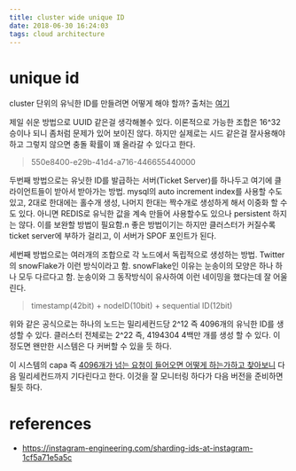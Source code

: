 ```yaml
---
title: cluster wide unique ID
date: 2018-06-30 16:24:03
tags: cloud architecture
---
```


# unique id

cluster 단위의 유닉한 ID를 만들려면 어떻게 해야 할까? 출처는 [여기](https://medium.com/@varuntayal/what-does-it-take-to-generate-cluster-wide-unique-ids-in-a-distributed-system-d505b9eaa46e)


제일 쉬운 방법으로 UUID 같은걸 생각해볼수 있다. 이론적으로 가능한 조합은 16^32 승이나 되니 좀처럼 문제가 있어 보이진 않다. 하지만 실제로는 시드 같은걸 잘사용해야 하고
그렇지 않으면 충돌 확률이 꽤 올라갈 수 있다고 한다.
> 550e8400-e29b-41d4-a716-446655440000

두번째 방법으로는 유닛한 ID를 발급하는 서버(Ticket Server)를 하나두고 여기에 클라이언트들이 받아서 받아가는 방법. mysql의 auto increment index를 사용할 수도 있고, 2대로 한대에는 홀수개 생성, 나머지 한대는 짝수개로 생성하게 해서 이중화 할 수도 있다. 아니면 REDIS로 유닉한 값을 계속 만들어 사용할수도 있으나 persistent 하지는 않다. 이를 보완할 방법이 필요함.n
좋은 방법이기는 하지만 클러스터가 커질수록 ticket server에 부하가 걸리고, 이 서버가 SPOF 포인트가 된다.

세번째 방법으로는 여러개의 조합으로 각 노드에서 독립적으로 생성하는 방법. Twitter의 snowFlake가 이런 방식이라고 함. snowFlake인 이유는 눈송이의 모양은 하나 하나 모두 다르다고 함. 눈송이와 그 동작방식이 유사하여 이런 네이밍을 했다는데 잘 어울린다.

> timestamp(42bit) + nodeID(10bit) + sequential ID(12bit)

위와 같은 공식으로는 하나의 노드는 밀리세컨드당 2^12 즉 4096개의 유닉한 ID를 생성할 수 있다. 클러스터 전체로는 2^22 즉, 4194304 4백만 개를 생성 할 수 있다. 이 정도면 왠만한 시스템은 다 커버할 수 있을 듯 하다.

이 시스템의 capa 즉 [4096개가 넘는 요청이 들어오면 어떻게 하는가하고 찾아보니](https://charsyam.wordpress.com/2012/12/26/%EC%9E%85-%EA%B0%9C%EB%B0%9C-global-unique-object-id-%EC%83%9D%EC%84%B1-%EB%B0%A9%EB%B2%95%EC%97%90-%EB%8C%80%ED%95%9C-%EC%A0%95%EB%A6%AC/) 다음 밀리세컨드까지 기다린다고 한다. 이것을 잘 모니터링 하다가 다음 버전을 준비하면 될듯 하다.

# references 

- https://instagram-engineering.com/sharding-ids-at-instagram-1cf5a71e5a5c